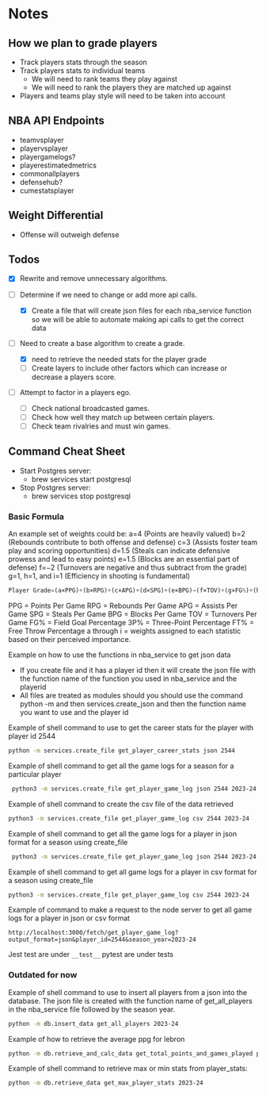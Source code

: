 # Notes

## How we plan to grade players

- Track players stats through the season
- Track players stats to individual teams
  - We will need to rank teams they play against
  - We will need to rank the players they are matched up against
- Players and teams play style will need to be taken into account

## NBA API Endpoints

- teamvsplayer
- playervsplayer
- playergamelogs?
- playerestimatedmetrics
- commonallplayers
- defensehub?
- cumestatsplayer

## Weight Differential

- Offense will outweigh defense

## Todos

- [x] Rewrite and remove unnecessary algorithms.
- [ ] Determine if we need to change or add more api calls.

  - [x] Create a file that will create json files for each nba_service function so we will be able to automate making api calls to get the correct data

- [ ] Need to create a base algorithm to create a grade.

  - [x] need to retrieve the needed stats for the player grade
  - [ ] Create layers to include other factors which can increase or decrease a players score.

- [ ] Attempt to factor in a players ego.
  - [ ] Check national broadcasted games.
  - [ ] Check how well they match up between certain players.
  - [ ] Check team rivalries and must win games.

## Command Cheat Sheet

- Start Postgres server:
  - brew services start postgresql
- Stop Postgres server:
  - brew services stop postgresql

### Basic Formula

An example set of weights could be:
a=4 (Points are heavily valued)
b=2 (Rebounds contribute to both offense and defense)
c=3 (Assists foster team play and scoring opportunities)
d=1.5 (Steals can indicate defensive prowess and lead to easy points)
e=1.5 (Blocks are an essential part of defense)
f=−2 (Turnovers are negative and thus subtract from the grade)
g=1, h=1, and i=1 (Efficiency in shooting is fundamental)

```python
Player Grade=(a×PPG)+(b×RPG)+(c×APG)+(d×SPG)+(e×BPG)−(f×TOV)+(g×FG%)+(h×3P%)+(i×FT%)
```

PPG = Points Per Game
RPG = Rebounds Per Game
APG = Assists Per Game
SPG = Steals Per Game
BPG = Blocks Per Game
TOV = Turnovers Per Game
FG% = Field Goal Percentage
3P% = Three-Point Percentage
FT% = Free Throw Percentage
a through i = weights assigned to each statistic based on their perceived importance.

Example on how to use the functions in nba_service to get json data

- If you create file and it has a player id then it will create the json file with the function name of the function you used in nba_service and the playerid
- All files are treated as modules should you should use the command python -m and then services.create_json and then the function name you want to use and the player id

Example of shell command to use to get the career stats for the player with player id 2544

```sh
python -m services.create_file get_player_career_stats json 2544
```

Example of shell command to get all the game logs for a season for a particular player

```sh
 python3 -m services.create_file get_player_game_log json 2544 2023-24
```

Example of shell command to create the csv file of the data retrieved

```sh
python3 -m services.create_file get_player_game_log csv 2544 2023-24
```

Example of shell command to get all the game logs for a player in json format for a season using create_file

```sh
 python3 -m services.create_file get_player_game_log json 2544 2023-24
```

Example of shell command to get all game logs for a player in csv format for a season using create_file

```sh
python3 -m services.create_file get_player_game_log csv 2544 2023-24
```

Example of command to make a request to the node server to get all game logs for a player in json or csv format

```
http://localhost:3000/fetch/get_player_game_log?output_format=json&player_id=2544&season_year=2023-24
```

Jest test are under `__test__`
pytest are under tests

### Outdated for now

Example of shell command to use to insert all players from a json into the database. The json file is created with the function name of get_all_players in the nba_service file followed by the season year.

```sh
python -m db.insert_data get_all_players 2023-24
```

Example of how to retrieve the average ppg for lebron

```sh
python -m db.retrieve_and_calc_data get_total_points_and_games_played ppg 2544 22023
```

Example of shell command to retrieve max or min stats from player_stats:

```sh
python -m db.retrieve_data get_max_player_stats 2023-24
```
